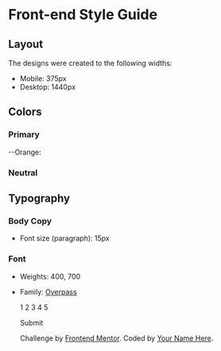 # Front-end Style Guide

## Layout

The designs were created to the following widths:

- Mobile: 375px
- Desktop: 1440px

## Colors

### Primary

--Orange: 

### Neutral



## Typography

### Body Copy

- Font size (paragraph): 15px

### Font

- Weights: 400, 700
- Family: [Overpass]()


  <!-- Rating state start -->

  

  

  1 2 3 4 5

  Submit

  <!-- Rating state end -->

  <!-- Thank you state start -->

  

  

 

  <!-- Thank you state end -->

  
  <div class="attribution">
    Challenge by <a href="https://www.frontendmentor.io?ref=challenge" target="_blank">Frontend Mentor</a>. 
    Coded by <a href="#">Your Name Here</a>.
  </div>
